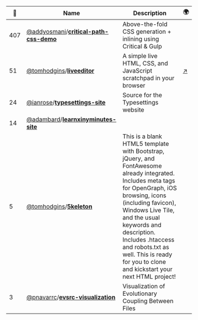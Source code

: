 |:star2: | Name | Description | 🌍|
|---|---|---|---|
|407|[@addyosmani](https://github.com/addyosmani)/[**critical-path-css-demo**](https://github.com/addyosmani/critical-path-css-demo)|Above-the-fold CSS generation + inlining using Critical & Gulp||
|51|[@tomhodgins](https://github.com/tomhodgins)/[**liveeditor**](https://github.com/tomhodgins/liveeditor)|A simple live HTML, CSS, and JavaScript scratchpad in your browser|[:arrow_upper_right:](http://staticresource.com/editor)|
|24|[@ianrose](https://github.com/ianrose)/[**typesettings-site**](https://github.com/ianrose/typesettings-site)|Source for the Typesettings website||
|14|[@adambard](https://github.com/adambard)/[**learnxinyminutes-site**](https://github.com/adambard/learnxinyminutes-site)|||
|5|[@tomhodgins](https://github.com/tomhodgins)/[**5keleton**](https://github.com/tomhodgins/5keleton)|This is a blank HTML5 template with Bootstrap, jQuery, and FontAwesome already integrated. Includes meta tags for OpenGraph, iOS browsing, icons (including favicon), Windows Live Tile, and the usual keywords and description. Includes .htaccess and robots.txt as well. This is ready for you to clone and kickstart your next HTML project!||
|3|[@pnavarrc](https://github.com/pnavarrc)/[**evsrc-visualization**](https://github.com/pnavarrc/evsrc-visualization)|Visualization of Evolutionary Coupling Between Files||

